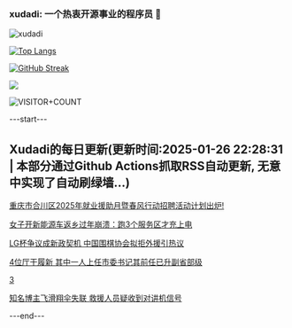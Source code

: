 ### xudadi: 一个热衷开源事业的程序员 👋

![xudadi](https://github-readme-stats-git-masterorgs-github-readme-stats-team.vercel.app/api?username=xudadi)

[![Top Langs](https://github-readme-stats.vercel.app/api/top-langs/?username=xudadi)](https://github.com/anuraghazra/github-readme-stats)

[![GitHub Streak](https://streak-stats.demolab.com?user=xudadi&locale=zh_Hans)](https://git.io/streak-stats)

![](https://raw.githubusercontent.com/xudadi/xudadi/main/assets/github-contribution-grid-snake.svg)

![VISITOR+COUNT](https://komarev.com/ghpvc/?username=xudadi&label=VISITOR+COUNT)


---start---

## Xudadi的每日更新(更新时间:2025-01-26 22:28:31 | 本部分通过Github Actions抓取RSS自动更新, 无意中实现了自动刷绿墙...)

[重庆市合川区2025年就业援助月暨春风行动招聘活动计划出炉!](https://www.gongkaoleida.com/article/2277148)

[女子开新能源车返乡过年崩溃：跑3个服务区才充上电](https://m.163.com/news/article/JMOKE5150514BRB0.html)

[LG杯争议成新政契机 中国围棋协会拟拒外援引热议](https://m.163.com/news/article/JMP997FK0514R9P4.html)

[4位厅干履新 其中一人上任市委书记其前任已升副省部级](https://m.163.com/news/article/JMPBP0AJ0530JPVV.html)

[3](https://m.163.com/touch/news/sub/domestic)

[知名博主飞滑翔伞失联 救援人员疑收到对讲机信号](https://m.163.com/news/article/JMP9ABAB0514D3UH.html)

---end---
